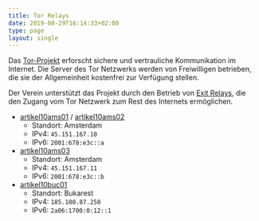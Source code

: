 ```yaml
---
title: Tor Relays
date: 2019-08-29T16:14:33+02:00
type: page
layout: single
---
```


Das [Tor-Projekt] erforscht sichere und vertrauliche Kommunikation im Internet.
Die Server des Tor Netzwerks werden von Freiwilligen betrieben, die sie der
Allgemeinheit kostenfrei zur Verfügung stellen.

Der Verein unterstützt das Projekt durch den Betrieb von [Exit Relays][], die
den Zugang vom Tor Netzwerk zum Rest des Internets ermöglichen.

* [artikel10ams01][] / [artikel10ams02][]
  * Standort: Amsterdam
  * IPv4: `45.151.167.10`
  * IPv6: `2001:678:e3c::a`
* [artikel10ams03][]
  * Standort: Amsterdam
  * IPv4: `45.151.167.11`
  * IPv6: `2001:678:e3c::b`
* [artikel10buc01][]
  * Standort: Bukarest
  * IPv4: `185.100.87.250`
  * IPv6: `2a06:1700:0:12::1`

[artikel10ams01]: https://metrics.torproject.org/rs.html#details/A14D96E6C4C3A5AF3D7E57AC0A85AE82BDFB0F4B
[artikel10ams02]: https://metrics.torproject.org/rs.html#details/0EF99182CB04B14A718EFDFCC0FA3528ED486AB5
[artikel10ams03]: https://metrics.torproject.org/rs.html#details/7F27E3E2C5DAAC21C90F083D95BD7178DD4B041E
[artikel10buc01]: https://metrics.torproject.org/rs.html#details/ABD9D46C3C026CF6B88574A0707D0BF75A067999
[exit relays]: https://metrics.torproject.org/rs.html#search/artikel10%20flag:exit%20family:A14D96E6C4C3A5AF3D7E57AC0A85AE82BDFB0F4B
[tor-projekt]: https://www.torproject.org/de/
